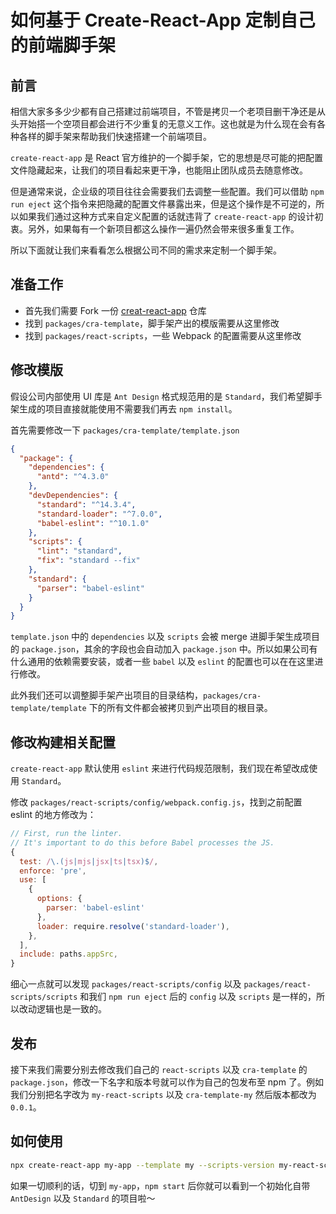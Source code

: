 # 如何基于 Create-React-App 定制自己的前端脚手架

## 前言
相信大家多多少少都有自己搭建过前端项目，不管是拷贝一个老项目删干净还是从头开始搭一个空项目都会进行不少重复的无意义工作。这也就是为什么现在会有各种各样的脚手架来帮助我们快速搭建一个前端项目。  

`create-react-app` 是 React 官方维护的一个脚手架，它的思想是尽可能的把配置文件隐藏起来，让我们的项目看起来更干净，也能阻止团队成员去随意修改。  

但是通常来说，企业级的项目往往会需要我们去调整一些配置。我们可以借助 `npm run eject` 这个指令来把隐藏的配置文件暴露出来，但是这个操作是不可逆的，所以如果我们通过这种方式来自定义配置的话就违背了 `create-react-app` 的设计初衷。另外，如果每有一个新项目都这么操作一遍仍然会带来很多重复工作。  

所以下面就让我们来看看怎么根据公司不同的需求来定制一个脚手架。

## 准备工作
* 首先我们需要 Fork 一份 [creat-react-app](https://github.com/facebook/create-react-app) 仓库
* 找到 `packages/cra-template`，脚手架产出的模版需要从这里修改
* 找到 `packages/react-scripts`，一些 Webpack 的配置需要从这里修改
  
## 修改模版
假设公司内部使用 UI 库是 `Ant Design` 格式规范用的是 `Standard`，我们希望脚手架生成的项目直接就能使用不需要我们再去 `npm install`。  

首先需要修改一下 `packages/cra-template/template.json`
```json
{
  "package": {
    "dependencies": {
      "antd": "^4.3.0"
    },
    "devDependencies": {
      "standard": "^14.3.4",
      "standard-loader": "^7.0.0",
      "babel-eslint": "^10.1.0"
    },
    "scripts": {
      "lint": "standard",
      "fix": "standard --fix"
    },
    "standard": {
      "parser": "babel-eslint"
    }
  }
}
```
`template.json` 中的 `dependencies` 以及 `scripts` 会被 merge 进脚手架生成项目的 `package.json`，其余的字段也会自动加入 `package.json` 中。所以如果公司有什么通用的依赖需要安装，或者一些 `babel` 以及 `eslint` 的配置也可以在在这里进行修改。

此外我们还可以调整脚手架产出项目的目录结构，`packages/cra-template/template` 下的所有文件都会被拷贝到产出项目的根目录。

## 修改构建相关配置
`create-react-app` 默认使用 `eslint` 来进行代码规范限制，我们现在希望改成使用 `Standard`。  

修改 `packages/react-scripts/config/webpack.config.js`，找到之前配置 eslint 的地方修改为：
```js
// First, run the linter.
// It's important to do this before Babel processes the JS.
{
  test: /\.(js|mjs|jsx|ts|tsx)$/,
  enforce: 'pre',
  use: [
    {
      options: {
        parser: 'babel-eslint'
      },
      loader: require.resolve('standard-loader'),
    },
  ],
  include: paths.appSrc,
}
```
细心一点就可以发现 `packages/react-scripts/config` 以及 `packages/react-scripts/scripts` 和我们 `npm run eject` 后的 `config` 以及 `scripts` 是一样的，所以改动逻辑也是一致的。

## 发布
接下来我们需要分别去修改我们自己的 `react-scripts` 以及 `cra-template` 的 `package.json`，修改一下名字和版本号就可以作为自己的包发布至 npm 了。例如我们分别把名字改为 `my-react-scripts` 以及 `cra-template-my` 然后版本都改为 `0.0.1`。

## 如何使用
```bash
npx create-react-app my-app --template my --scripts-version my-react-scripts
```

如果一切顺利的话，切到 `my-app`，`npm start` 后你就可以看到一个初始化自带 `AntDesign` 以及 `Standard` 的项目啦～
